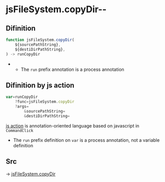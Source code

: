 # jsFileSystem.copyDir--

## Difinition

```js.js
function jsFileSystem.copyDir(
	${sourcePathString},
	${destiDirPathString},
) -> runCopyDir
```

- - The `run` prefix annotation is a process annotation


## Difinition by js action

```js.js
var=runCopyDir
	?func=jsFileSystem.copyDir
	?args=
		&sourcePathString=
		&destiDirPathString=
```

[js action](#) is annotation-oriented language based on javascript in `CommandClick`

- The `run` prefix definition on `var` is a process annotation, not a variable definition

## Src

-> [jsFileSystem.copyDir](https://github.com/puutaro/CommandClick/blob/master/app/src/main/java/com/puutaro/commandclick/fragment_lib/terminal_fragment/js_interface/file/JsFileSystem.kt#L243)


